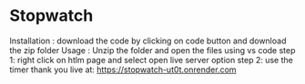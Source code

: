 # Stopwatch
Installation : download the code by clicking on code button and download the zip folder 
Usage : Unzip the folder and open the files using vs code 
step 1: right click on htlm page and select open live server option 
step 2: use the timer
 thank you 
live at: https://stopwatch-ut0t.onrender.com
